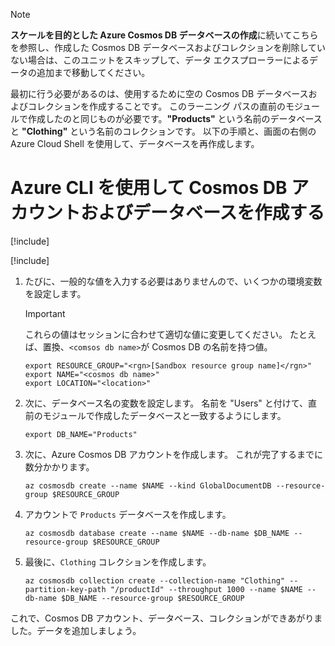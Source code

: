 > [!NOTE]
> **スケールを目的とした Azure Cosmos DB データベースの作成**に続いてこちらを参照し、作成した Cosmos DB データベースおよびコレクションを削除していない場合は、このユニットをスキップして、データ エクスプローラーによるデータの追加まで移動してください。

最初に行う必要があるのは、使用するために空の Cosmos DB データベースおよびコレクションを作成することです。 このラーニング パスの直前のモジュールで作成したのと同じものが必要です。**"Products"** という名前のデータベースと **"Clothing"** という名前のコレクションです。 以下の手順と、画面の右側の Azure Cloud Shell を使用して、データベースを再作成します。

# <a name="create-a-cosmos-db-account--database-with-the-azure-cli"></a>Azure CLI を使用して Cosmos DB アカウントおよびデータベースを作成する

[!include[](../../../includes/azure-sandbox-activate.md)]

[!include[](../../../includes/azure-sandbox-regions-first-mention-note.md)]

<!--
TODO: This is original text prior to updates to use the sandbox. These can be worked back in as instructions for people using their own subscriptions. There is one more block like this below. Note that the assignment of RESOURCE_GROUP below would need to be different as well.

1. Start by selecting the correct subscription - you want to select the subscription ID associated with your free education access subscription.

    ```azurecli
    az account list --output table
    ```

1. Make sure you see "sandbox" in the subscription list and set it as the current one to use:

    ```azurecli
    az account set --subscription "sandbox"
    ```
    
1. Get the Resource Group that has been created for you. If you are using your own subscription, skip this step and just supply a unique name you want to use in the `RESOURCE_GROUP` environment variable below. Take note of the Resource Group name. This is where we will create our database.

    ```azurecli
    az group list --out table
    ```
-->

1. たびに、一般的な値を入力する必要はありませんので、いくつかの環境変数を設定します。

    > [!IMPORTANT]
    > これらの値はセッションに合わせて適切な値に変更してください。 たとえば、置換、`<comsos db name>`が Cosmos DB の名前を持つ値。

    ```azurecli
    export RESOURCE_GROUP="<rgn>[Sandbox resource group name]</rgn>"
    export NAME="<cosmos db name>"
    export LOCATION="<location>"
    ```

2. 次に、データベース名の変数を設定します。 名前を "Users" と付けて、直前のモジュールで作成したデータベースと一致するようにします。

    ```azurecli
    export DB_NAME="Products"
    ```

<!-- 

TODO: Pre-sandbox text to be worked back in.

1. If you are doing this on your own subscription, and you are using a _new_ Resource Group (recommended), then use the following command to create the Resource Group. **Important:** If you are using the free education resources provided by Microsoft Learn, then you do not need to execute this step. Instead, make sure the `RESOURCE_GROUP` variable above is set to your assigned resource group.

    ```azurecli
    az group create --name $RESOURCE_GROUP --location $LOCATION
    ```
-->

3. 次に、Azure Cosmos DB アカウントを作成します。 これが完了するまでに数分かかります。

    ```azurecli
    az cosmosdb create --name $NAME --kind GlobalDocumentDB --resource-group $RESOURCE_GROUP
    ```

4. アカウントで `Products` データベースを作成します。

    ```azurecli
    az cosmosdb database create --name $NAME --db-name $DB_NAME --resource-group $RESOURCE_GROUP
    ```

5. 最後に、`Clothing` コレクションを作成します。

    ```azurecli
    az cosmosdb collection create --collection-name "Clothing" --partition-key-path "/productId" --throughput 1000 --name $NAME --db-name $DB_NAME --resource-group $RESOURCE_GROUP
    ```

これで、Cosmos DB アカウント、データベース、コレクションができあがりました。データを追加しましょう。